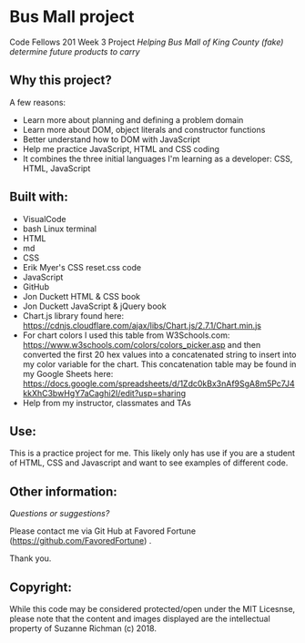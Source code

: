 # Bus Mall project
Code Fellows 201 Week 3 Project
*Helping Bus Mall of King County (fake) determine future products to carry*


## Why this project?

A few reasons:
* Learn more about planning and defining a problem domain
* Learn more about DOM, object literals and constructor functions
* Better understand how to DOM with JavaScript
* Help me practice JavaScript, HTML and CSS coding 
* It combines the three initial languages I'm learning as a developer: CSS, HTML, JavaScript

## Built with:

* VisualCode
* bash Linux terminal
* HTML
* md
* CSS  
* Erik Myer's CSS reset.css code
* JavaScript
* GitHub
* Jon Duckett HTML & CSS book
* Jon Duckett JavaScript & jQuery book
* Chart.js library found here: https://cdnjs.cloudflare.com/ajax/libs/Chart.js/2.7.1/Chart.min.js
* For chart colors I used this table from W3Schools.com: https://www.w3schools.com/colors/colors_picker.asp and then converted the first 20 hex values into a concatenated string to insert into my color variable for the chart. This concatenation table may be found in my Google Sheets here: https://docs.google.com/spreadsheets/d/1Zdc0kBx3nAf9SgA8m5Pc7J4kkXhC3bwHgY7aCaghi2I/edit?usp=sharing
* Help from my instructor, classmates and TAs

## Use:

This is a practice project for me. This likely only has use if you are a student of HTML, CSS and Javascript and want to see examples of different code.

## Other information:

*Questions or suggestions?* 

Please contact me via Git Hub at Favored Fortune (https://github.com/FavoredFortune) .

 Thank you.

## Copyright:

 While this code may be considered protected/open under the MIT Licesnse, please note that the content and images displayed are the intellectual property of Suzanne Richman (c) 2018.
 